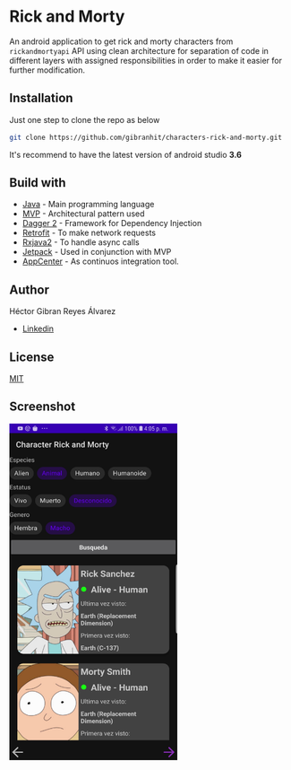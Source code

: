 # Rick and Morty

An android application to get rick and morty characters from ```rickandmortyapi``` API
using clean architecture for separation of code in different layers with assigned responsibilities in order to make it easier for further modification.


## Installation

Just one step to clone the repo as below

```bash
git clone https://github.com/gibranhit/characters-rick-and-morty.git
```
It's recommend to have the latest version of android studio **3.6**



## Build with

* [Java](#) - Main programming language
* [MVP](#) - Architectural pattern used
* [Dagger 2](#) - Framework for Dependency Injection
* [Retrofit](#) - To make network requests
* [Rxjava2](#) - To handle async calls
* [Jetpack](#) - Used in conjunction with MVP
* [AppCenter](#) - As continuos integration tool.

## Author

Héctor Gibran Reyes Álvarez
* [Linkedin](https://www.linkedin.com/in/gibran-reyes-429992171/)

## License
[MIT](https://github.com/gibranhit/characters-rick-and-morty/blob/master/LICENSE)


## Screenshot
<img src="https://github.com/gibranhit/characters-rick-and-morty/blob/master/screenshot.jpg" width="300" height="600" title="hover text">
